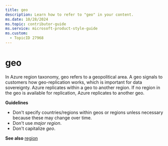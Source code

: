 ```yaml
---
title: geo
description: Learn how to refer to "geo" in your content.
ms.date: 10/28/2024
ms.topic: contributor-guide
ms.service: microsoft-product-style-guide
ms.custom:
  - TopicID 27968
---
```



# geo

In Azure region taxonomy, geo refers to a geopolitical area. A geo signals to customers how geo-replication works, which is important for data sovereignty. Azure replicates within a geo to another region. If no region in the geo is available for replication, Azure replicates to another geo.

**Guidelines**

- Don't specify countries/regions within geos or regions unless necessary because these may change over time.
- Don't use *major region*.
- Don't capitalize *geo*.

**See also** [region](~\a_z_names_terms\r\region.md)  

